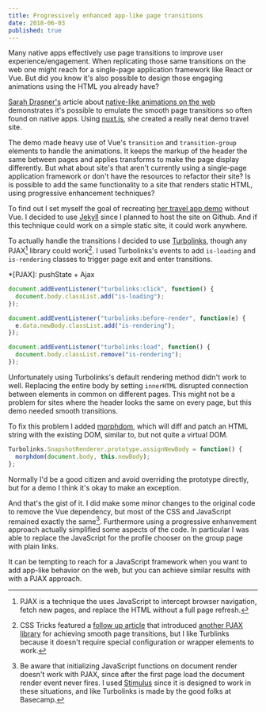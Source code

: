 ```yaml
---
title: Progressively enhanced app-like page transitions
date: 2018-06-03
published: true
---
```

Many native apps effectively use page transitions to improve user experience/engagement. When replicating those same transitions on the web one might reach for a single-page application framework like React or Vue. But did you know it's also possible to design those engaging animations using the HTML you already have?

[Sarah Drasner's](https://sarahdrasnerdesign.com/) article about [native-like animations on the web](https://css-tricks.com/native-like-animations-for-page-transitions-on-the-web/) demonstrates it's possible to emulate the smooth page transitions so often found on native apps. Using [nuxt.js](https://nuxtjs.org/), she created a really neat demo travel site.

The demo made heavy use of Vue's `transition` and `transition-group` elements to handle the animations. It keeps the markup of the header the same between pages and applies transforms to make the page display differently. But what about site's that aren't currently using a single-page application framework or don't have the resources to refactor their site? Is is possible to add the same functionality to a site that renders static HTML, using progressive enhancement techniques?

To find out I set myself the goal of recreating [her travel app demo](https://page-transitions.com/) without Vue. I decided to use [Jekyll](https://jekyllrb.com/) since I planned to host the site on Github. And if this technique could work on a simple static site, it could work anywhere.

To actually handle the transitions I decided to use [Turbolinks](https://github.com/turbolinks/turbolinks/), though any PJAX[^1] library could work[^2]. I used Turbolinks's events to add `is-loading` and `is-rendering` classes to trigger page exit and enter transitions.

*[PJAX]: pushState + Ajax

[^1]: PJAX is a technique the uses JavaScript to intercept browser navigation, fetch new pages, and replace the HTML without a full page refresh.
[^2]: CSS Tricks featured a [follow up article](https://css-tricks.com/page-transitions-for-everyone/) that introduced [another PJAX library](https://gmrchk.github.io/swup/) for achieving smooth page transitions, but I like Turblinks because it doesn't require special configuration or wrapper elements to work.

```javascript
document.addEventListener("turbolinks:click", function() {
  document.body.classList.add("is-loading");
});

document.addEventListener("turbolinks:before-render", function(e) {
  e.data.newBody.classList.add("is-rendering");
});

document.addEventListener("turbolinks:load", function() {
  document.body.classList.remove("is-rendering");
});
```

Unfortunately using Turbolinks's default rendering method didn't work to well. Replacing the entire body by setting `innerHTML` disrupted connection between elements in common on different pages. This might not be a problem for sites where the header looks the same on every page, but this demo needed smooth transitions.

To fix this problem I added [morphdom](https://github.com/patrick-steele-idem/morphdom/), which will diff and patch an HTML string with the existing DOM, similar to, but not quite a virtual DOM.

```javascript
Turbolinks.SnapshotRenderer.prototype.assignNewBody = function() {
  morphdom(document.body, this.newBody);
};
```

Normally I'd be a good citizen and avoid overriding the prototype directly, but for a demo I think it's okay to make an exception.

And that's the gist of it. I did make some minor changes to the original code to remove the Vue dependency, but most of the CSS and JavaScript remained exactly the same[^3]. Furthermore using a progressive enhanvement approach actually simplified some aspects of the code. In particular I was able to replace the JavaScript for the profile chooser on the group page with plain links.

[^3]: Be aware that initializing JavaScript functions on document render doesn't work with PJAX, since after the first page load the document render event never fires. I used [Stimulus](https://stimulusjs.org/) since it is designed to work in these situations, and like Turbolinks is made by the good folks at Basecamp.

It can be tempting to reach for a JavaScript framework when you want to add app-like behavior on the web, but you can achieve similar results with with a PJAX approach.
